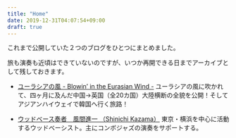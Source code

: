```yaml
---
title: "Home"
date: 2019-12-31T04:07:54+09:00
draft: true
---
```


これまで公開していた２つのブログをひとつにまとめました。

旅も演奏も近頃はできていないのですが、いつか再開できる日までアーカイブとして残しておきます。

* [ユーラシアの風 - Blowin’ in the Eurasian Wind -](../../categories/eurasia/)
ユーラシアの風に吹かれて、四ヶ月に及んだ中国→英国（全20カ国）大陸横断の全貌を公開！そしてアジアンハイウェイで韓国へ行く旅路！

* [ウッドベース奏者　風間進一 （Shinichi Kazama）](../../categories/jazz/)
東京・横浜を中心に活動するウッドベーシスト。主にコンボジャズの演奏をサポートする。
